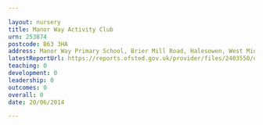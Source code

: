 ```yaml
---

layout: nursery
title: Manor Way Activity Club
urn: 253874
postcode: B63 3HA
address: Manor Way Primary School, Brier Mill Road, Halesowen, West Midlands, B63 3HA
latestReportUrl: https://reports.ofsted.gov.uk/provider/files/2403550/urn/253874.pdf
teaching: 0
development: 0
leadership: 0
outcomes: 0
overall: 0
date: 20/06/2014

---
```

